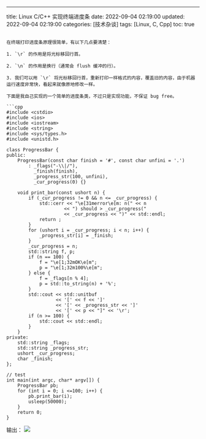 ---
title: Linux C/C++ 实现终端进度条
date: 2022-09-04 02:19:00
updated: 2022-09-04 02:19:00
categories: [技术杂谈]
tags: [Linux, C, Cpp]
toc: true
```

在终端打印进度条原理很简单，有以下几点要清楚：

1. `\r` 的作用是将光标移回行首。

2. `\n` 的作用是换行（通常会 flush 缓冲的行）。

3. 我们可以用 `\r` 将光标移回行首，重新打印一样格式的内容，覆盖旧的内容，由于机器运行速度非常快，看起来就像原地修改一样。

下面是我自己实现的一个简单的进度条类，不过只是实现功能，不保证 bug free。

```cpp
#include <cstdio>
#include <ios>
#include <iostream>
#include <string>
#include <sys/types.h>
#include <unistd.h>

class ProgressBar {
public:
    ProgressBar(const char finish = '#', const char unfini = '.')
        : _flags("-\\|/"),
          _finish(finish),
          _progress_str(100, unfini),
          _cur_progress(0) {}

    void print_bar(const ushort n) {
        if (_cur_progress != 0 && n <= _cur_progress) {
            std::cerr << "\e[31merror\e[m: n(" << n 
                     << ") should > _cur_progress(" 
                     << _cur_progress << ")" << std::endl; 
            return ;
        }
        for (ushort i = _cur_progress; i < n; i++) {
            _progress_str[i] = _finish;
        }
        _cur_progress = n;
        std::string f, p;
        if (n == 100) {
            f = "\e[1;32mOK\e[m";
            p = "\e[1;32m100%\e[m";
        } else {
            f = _flags[n % 4];
            p = std::to_string(n) + '%';
        }
        std::cout << std::unitbuf
                  << '[' << f << ']'
                  << '[' << _progress_str << ']'
                  << '[' << p << "]" << '\r';
        if (n >= 100) {
            std::cout << std::endl;
        }
    }
private:
    std::string _flags;
    std::string _progress_str;
    ushort _cur_progress;
    char _finish;
};

// test
int main(int argc, char* argv[]) {
    ProgressBar pb;
    for (int i = 0; i <=100; i++) {
        pb.print_bar(i);
        usleep(50000);
    }
    return 0;
}
```

输出：
![](https://gukaifeng.cn/posts/linux-cc-shi-xian-zhong-duan-jin-du-tiao/linux-cc-shi-xian-zhong-duan-jin-du-tiao_1.gif)
